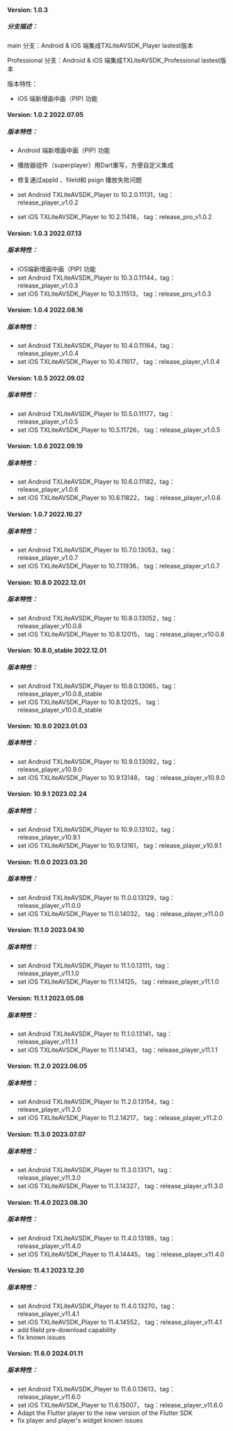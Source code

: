 #### Version: 1.0.3

##### 分支描述：

main 分支：Android & iOS 端集成TXLiteAVSDK_Player lastest版本

Professional 分支：Android & iOS 端集成TXLiteAVSDK_Professional lastest版本

版本特性：

- iOS 端新增画中画（PIP) 功能


#### Version: 1.0.2  2022.07.05

##### 版本特性：

- Android 端新增画中画（PIP) 功能
- 播放器组件（superplayer）用Dart重写，方便自定义集成
- 修复通过appId 、fileId和 psign 播放失败问题

- set Android TXLiteAVSDK_Player to 10.2.0.11131，tag：release_player_v1.0.2
- set iOS TXLiteAVSDK_Player to 10.2.11418， tag：release_pro_v1.0.2

#### Version: 1.0.3  2022.07.13

##### 版本特性：

- iOS端新增画中画（PIP) 功能
- set Android TXLiteAVSDK_Player to 10.3.0.11144，tag：release_player_v1.0.3
- set iOS TXLiteAVSDK_Player to 10.3.11513， tag：release_pro_v1.0.3

#### Version: 1.0.4  2022.08.16

##### 版本特性：

- set Android TXLiteAVSDK_Player to 10.4.0.11164，tag：release_player_v1.0.4
- set iOS TXLiteAVSDK_Player to 10.4.11617， tag：release_player_v1.0.4

#### Version: 1.0.5  2022.09.02

##### 版本特性：

- set Android TXLiteAVSDK_Player to 10.5.0.11177，tag：release_player_v1.0.5
- set iOS TXLiteAVSDK_Player to 10.5.11726， tag：release_player_v1.0.5

#### Version: 1.0.6  2022.09.19

##### 版本特性：

- set Android TXLiteAVSDK_Player to 10.6.0.11182，tag：release_player_v1.0.6
- set iOS TXLiteAVSDK_Player to 10.6.11822， tag：release_player_v1.0.6


#### Version: 1.0.7  2022.10.27

##### 版本特性：

- set Android TXLiteAVSDK_Player to 10.7.0.13053，tag：release_player_v1.0.7
- set iOS TXLiteAVSDK_Player to 10.7.11936， tag：release_player_v1.0.7


#### Version: 10.8.0  2022.12.01

##### 版本特性：

- set Android TXLiteAVSDK_Player to 10.8.0.13052，tag：release_player_v10.0.8
- set iOS TXLiteAVSDK_Player to 10.8.12015， tag：release_player_v10.0.8


#### Version: 10.8.0_stable 2022.12.01

##### 版本特性：

- set Android TXLiteAVSDK_Player to 10.8.0.13065，tag：release_player_v10.0.8_stable
- set iOS TXLiteAVSDK_Player to 10.8.12025， tag：release_player_v10.0.8_stable


#### Version: 10.9.0 2023.01.03

##### 版本特性：

- set Android TXLiteAVSDK_Player to 10.9.0.13092，tag：release_player_v10.9.0
- set iOS TXLiteAVSDK_Player to 10.9.13148， tag：release_player_v10.9.0


#### Version: 10.9.1 2023.02.24

##### 版本特性：

- set Android TXLiteAVSDK_Player to 10.9.0.13102，tag：release_player_v10.9.1
- set iOS TXLiteAVSDK_Player to 10.9.13161， tag：release_player_v10.9.1


#### Version: 11.0.0 2023.03.20

##### 版本特性：

- set Android TXLiteAVSDK_Player to 11.0.0.13129，tag：release_player_v11.0.0
- set iOS TXLiteAVSDK_Player to 11.0.14032， tag：release_player_v11.0.0


#### Version: 11.1.0 2023.04.10

##### 版本特性：

- set Android TXLiteAVSDK_Player to 11.1.0.13111，tag：release_player_v11.1.0
- set iOS TXLiteAVSDK_Player to 11.1.14125， tag：release_player_v11.1.0


#### Version: 11.1.1 2023.05.08

##### 版本特性：

- set Android TXLiteAVSDK_Player to 11.1.0.13141，tag：release_player_v11.1.1
- set iOS TXLiteAVSDK_Player to 11.1.14143， tag：release_player_v11.1.1


#### Version: 11.2.0 2023.06.05

##### 版本特性：

- set Android TXLiteAVSDK_Player to 11.2.0.13154，tag：release_player_v11.2.0
- set iOS TXLiteAVSDK_Player to 11.2.14217， tag：release_player_v11.2.0

#### Version: 11.3.0 2023.07.07

##### 版本特性：

- set Android TXLiteAVSDK_Player to 11.3.0.13171，tag：release_player_v11.3.0
- set iOS TXLiteAVSDK_Player to 11.3.14327， tag：release_player_v11.3.0

#### Version: 11.4.0 2023.08.30

##### 版本特性：

- set Android TXLiteAVSDK_Player to 11.4.0.13189，tag：release_player_v11.4.0
- set iOS TXLiteAVSDK_Player to 11.4.14445， tag：release_player_v11.4.0


#### Version: 11.4.1 2023.12.20

##### 版本特性：

- set Android TXLiteAVSDK_Player to 11.4.0.13270，tag：release_player_v11.4.1
- set iOS TXLiteAVSDK_Player to 11.4.14552， tag：release_player_v11.4.1
- add fileId pre-download capability
- fix known issues


#### Version: 11.6.0 2024.01.11

##### 版本特性：

- set Android TXLiteAVSDK_Player to 11.6.0.13613，tag：release_player_v11.6.0
- set iOS TXLiteAVSDK_Player to 11.6.15007， tag：release_player_v11.6.0
- Adapt the Flutter player to the new version of the Flutter SDK
- fix player and player's widget known issues